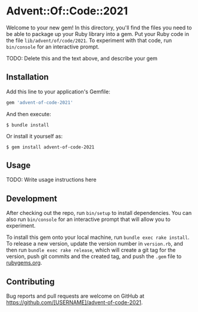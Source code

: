 # Advent::Of::Code::2021

Welcome to your new gem! In this directory, you'll find the files you need to be able to package up your Ruby library into a gem. Put your Ruby code in the file `lib/advent/of/code/2021`. To experiment with that code, run `bin/console` for an interactive prompt.

TODO: Delete this and the text above, and describe your gem

## Installation

Add this line to your application's Gemfile:

```ruby
gem 'advent-of-code-2021'
```

And then execute:

    $ bundle install

Or install it yourself as:

    $ gem install advent-of-code-2021

## Usage

TODO: Write usage instructions here

## Development

After checking out the repo, run `bin/setup` to install dependencies. You can also run `bin/console` for an interactive prompt that will allow you to experiment.

To install this gem onto your local machine, run `bundle exec rake install`. To release a new version, update the version number in `version.rb`, and then run `bundle exec rake release`, which will create a git tag for the version, push git commits and the created tag, and push the `.gem` file to [rubygems.org](https://rubygems.org).

## Contributing

Bug reports and pull requests are welcome on GitHub at https://github.com/[USERNAME]/advent-of-code-2021.
